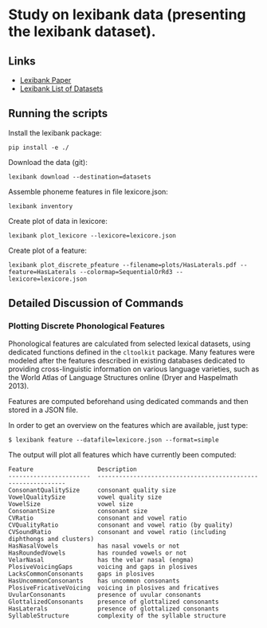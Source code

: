 # Study on lexibank data (presenting the lexibank dataset).

## Links

* [Lexibank Paper](https://share.eva.mpg.de/index.php/s/drLi7WZwtFGJosH)
* [Lexibank List of Datasets](https://docs.google.com/spreadsheets/d/1x8c_fuWkUYpDKedn2mNkKFxpwtHCFAOBUeRT8Mihy3M/edit?usp=sharing)

## Running the scripts

Install the lexibank package:

```
pip install -e ./
```

Download the data (git):

```
lexibank download --destination=datasets
```

Assemble phoneme features in file lexicore.json:

```
lexibank inventory
```

Create plot of data in lexicore:

```
lexibank plot_lexicore --lexicore=lexicore.json
```

Create plot of a feature:

```
lexibank plot_discrete_pfeature --filename=plots/HasLaterals.pdf --feature=HasLaterals --colormap=SequentialOrRd3 --lexicore=lexicore.json
```

## Detailed Discussion of Commands

### Plotting Discrete Phonological Features

Phonological features are calculated from selected lexical datasets, using dedicated functions defined in the `cltoolkit` package. Many features were modeled after the features described in existing databases dedicated to providing cross-linguistic information on various language varieties, such as the World Atlas of Language Structures online (Dryer and Haspelmath 2013).

Features are computed beforehand using dedicated commands and then stored in a JSON file. 

In order to get an overview on the features which are available, just type:

```
$ lexibank feature --datafile=lexicore.json --format=simple
```

The output will plot all features which have currently been computed:

```
Feature                  Description
-----------------------  -------------------------------------------------------------
ConsonantQualitySize     consonant quality size
VowelQualitySize         vowel quality size
VowelSize                vowel size
ConsonantSize            consonant size
CVRatio                  consonant and vowel ratio
CVQualityRatio           consonant and vowel ratio (by quality)
CVSoundRatio             consonant and vowel ratio (including diphthongs and clusters)
HasNasalVowels           has nasal vowels or not
HasRoundedVowels         has rounded vowels or not
VelarNasal               has the velar nasal (engma)
PlosiveVoicingGaps       voicing and gaps in plosives
LacksCommonConsonants    gaps in plosives
HasUncommonConsonants    has uncommon consonants
PlosiveFricativeVoicing  voicing in plosives and fricatives
UvularConsonants         presence of uvular consonants
GlottalizedConsonants    presence of glottalized consonants
HasLaterals              presence of glottalized consonants
SyllableStructure        complexity of the syllable structure
```
